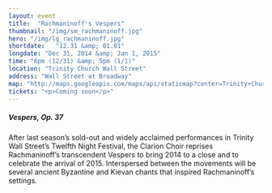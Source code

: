 ```yaml
---
layout: event
title:  "Rachmaninoff's Vespers"
thumbnail: "/img/sm_rachmaninoff.jpg"
hero: "/img/lg_rachmaninoff.jpg"
shortdate:   "12.31 &amp; 01.01"
longdate: "Dec 31, 2014 &amp; Jan 1, 2015"
time: "6pm (12/31) &amp; 5pm (1/1)"
location: "Trinity Church Wall Street"
address: "Wall Street at Broadway"
map: "http://maps.googleapis.com/maps/api/staticmap?center=Trinity+Church,+Trinity+Place,+New York,+NY&zoom=16&size=700x300&visual_refresh=true&maptype=roadmap&markers=color:green%7Clabel:A%7C40.707914,-74.012018&sensor=false"
tickets: "<p>Coming soon</p>"
---
```


##### Vespers, Op. 37

After last season’s sold-out and widely acclaimed performances in Trinity Wall Street’s Twelfth Night Festival, the Clarion Choir reprises Rachmaninoff’s transcendent Vespers to bring 2014 to a close and to celebrate the arrival of 2015.  Interspersed between the movements will be several ancient Byzantine and Kievan chants that inspired Rachmaninoff’s settings.
